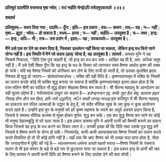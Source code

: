 **प्रतिश्रुतं ददामीति वचस्तन्न मृषा भवेत् ।** **वधं नार्हति चेन्द्रोऽपि तत्रेदमुपकल्पते ॥ ४३॥** 

**शब्दार्थ** 

**प्रतिश्रुतम्—** **वचन दिया गया** **; ददामि—** **दूँगा** **; इति—** **इस प्रकार** **; वच:—** **कथन** **; तत्—** **वह** **; न—** **नहीं** **; मृषा—** **झूठा** **;** **भवेत्—** **हो सकता है** **; वधम्—** **हत्या** **; न—** **नहीं** **; अर्हति—** **उपयुक्त है** **; च—** **तथा** **; इन्द्र:—** **इन्द्र** **; अपि—** **भी** **; तत्र—** **उस प्रसंग** **में** **; इदम्—** **यह** **; उपकल्पते—** **उपयुक्त है।** **.** 

**मैंने उसे एक वर देने का वचन दिया है, जिसका उल्लंघन नहीं किया जा सकता,** **लेकिन इन्द्र वध किये जाने योग्य नहीं है। इस स्थिति में मैने जो उपाय (हल) सोचा है, वह** **उपयुक्त है।** **तात्पर्य :** कश्यप मुनि ने यह निष्कर्ष निकाला, ''दिति ऐसा पुत्र चाहती है, जो इन्द्र का वध कर सके। आखिर वह षी है, अत: अधिक चतुर नहीं है। मैं उसे ऐसी शिक्षा दूँगा कि वह इन्द्र के वध के विचार को त्यागकर स्वयं वैष्णव अर्थात् कृष्ण की भक्त हो जाये। यदि वह वैष्णव नियमों को अंगीकार कर लेने के लिए राजी हो जाती है, तो उसका कुलषित हृदय निश्चय ही शुद्ध हो जाएगा— *चेतोदर्पणमार्जनम्* । भक्ति की यही विधि है। कृष्णभावनामृत में भक्ति के नियमों का पालन करके कोई भी व्यक्ति शुद्ध बनाया जा सकता है क्योंकि कृष्णभावनामृत इतना प्रबल होता है कि परम मलिन श्रेणी का व्यकि्त भी शुद्ध होकर श्रेष्ठतम् वैष्णव बन जाता है। श्री चैतन्य महाप्रभु के आन्दोलन का यही मुलय उद्देश्य है। नरोत्तमदास ठाकुर का कहना है— *ब्रजेन्द्रनन्दन एइ, शची-सुत हैल सेइ,* *बलराम हइल निताइ* *दीन-हीन यत छिल, हरि-नामे उद्धारिल,* *तÓर साक्षी जगाइ-माधाइ* इस कलियुग में श्री चैतन्य महाप्रभु का प्राकट्य उन पतित आत्माओं के उद्धार के हेतु है, जो सदैव भौतिक सुख के लए कुछ न कुछ आयोजन करते रहते हैं। उन्होंने इस युग के मनुष्यों को हरे कृष्ण महामंत्र के जपने का अपूर्व अवसर प्रदान किया है, जिससे वे समस्त भौतिक कल्मष से मुक्त होकर पूर्णत: शुद्ध बन सकें। एक बार शुद्ध वैष्णव बन जाने पर कोई भी मनुष्य देहात्मबुद्धि से परे चला जाता है। इस प्रकार कश्यप मुनि ने अपनी पत्नी को वैष्णवी बनाने का प्रयत्न किया जिससे वह इन्द्र के वध करने का विचार त्याग दे। उनकी इच्छा थी कि दिति तथा उसके पुत्र शुद्ध बनें जिससे वे वैष्णव बनने के योग्य हो सकें। निस्सन्देह, कभी-कभी अवयासकत्र्ता वैष्णव नियमों का पालन करते करते विचलित हो तो भी कोई हानि नहीं है। यहाँ तक कि भ्रष्ट वैष्णव को भी अच्छा फल प्राप्त होता है, जैसा कि *भगवद्गीता* में पुष्टि की गई है— *स्वल्पमप्यस्य धर्मस्य त्रायते* *महतो भयात्* —वैष्णव नियमों के रंचमात्र पालन से भी इस संसार के बड़े से बड़े भय से छुटकारा पाया जा सकता है। इस प्रकार इन्द्र के प्राणों की रक्षा के लिए कश्यप ने अपनी पत्नी दिति को वैष्णव बनाने के लिए उपदेश देने की बात सोची।  